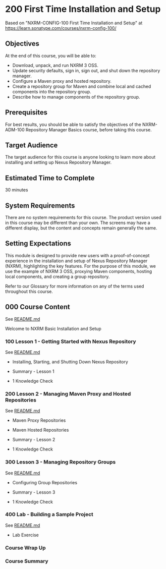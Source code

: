 # 200 First Time Installation and Setup

Based on "NXRM-CONFIG-100 First Time Installation and Setup" at https://learn.sonatype.com/courses/nxrm-config-100/

## Objectives
At the end of this course, you will be able to:

- Download, unpack, and run NXRM 3 OSS.
- Update security defaults, sign in, sign out, and shut down the repository manager.
- Configure a Maven proxy and hosted repository.
- Create a repository group for Maven and combine local and cached components into the repository group.
- Describe how to manage components of the repository group.

## Prerequisites
For best results, you should be able to satisfy the objectives of the NXRM-ADM-100 Repository Manager Basics course, before taking this course.

## Target Audience
The target audience for this course is anyone looking to learn more about installing and setting up Nexus Repository Manager.

## Estimated Time to Complete
30 minutes

## System Requirements
There are no system requirements for this course.
The product version used in this course may be different than your own. The screens may have a different display, but the content and concepts remain generally the same.

## Setting Expectations
This module is designed to provide new users with a proof-of-concept experience in the installation and setup of Nexus Repository Manager (NXRM), highlighting the key features. For the purpose of this module, we use the example of NXRM 3 OSS, proxying Maven components, hosting local components, and creating a group repository.

Refer to our Glossary for more information on any of the terms used throughout this course.

## 000 Course Content

See [README.md](./000/README.md)

Welcome to NXRM Basic Installation and Setup

### 100 Lesson 1 - Getting Started with Nexus Repository

See [README.md](./100/README.md)

- Installing, Starting, and Shutting Down Nexus Repository

- Summary - Lesson 1

- 1 Knowledge Check

### 200 Lesson 2 - Managing Maven Proxy and Hosted Repositories

See [README.md](./200/README.md)

- Maven Proxy Repositories

- Maven Hosted Repositories

- Summary - Lesson 2

- 1 Knowledge Check

### 300 Lesson 3 - Managing Repository Groups

See [README.md](./300/README.md)

- Configuring Group Repositories

- Summary - Lesson 3

- 1 Knowledge Check

### 400 Lab - Building a Sample Project

See [README.md](./400/README.md)

- Lab Exercise

### Course Wrap Up

### Course Summary

